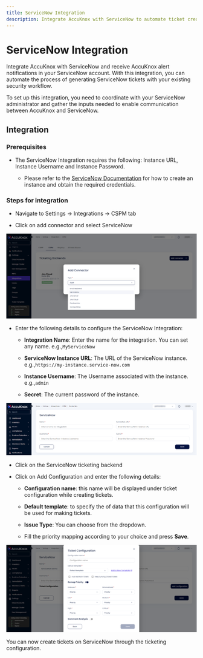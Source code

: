 ```yaml
---
title: ServiceNow Integration
description: Integrate AccuKnox with ServiceNow to automate ticket creation and improve security incident response. This guide gives you the integration process.
---
```


# ServiceNow Integration

Integrate AccuKnox with ServiceNow and receive AccuKnox alert notifications in your ServiceNow account. With this integration, you can automate the process of generating ServiceNow tickets with your existing security workflow.

To set up this integration, you need to coordinate with your ServiceNow administrator and gather the inputs needed to enable communication between AccuKnox and ServiceNow.

## Integration

### Prerequisites

- The ServiceNow Integration requires the following: Instance URL, Instance Username and Instance Password.

    - Please refer to the <a href="https://developer.servicenow.com/dev.do#!/learn/learning-plans/utah/new_to_servicenow/app_store_learnv2_buildmyfirstapp_utah_personal_developer_instances" target="_blank">ServiceNow Documentation</a> for how to create an instance and obtain the required credentials.

### Steps for integration

- Navigate to Settings → Integrations → CSPM tab

- Click on add connector and select ServiceNow

![](images/servicenow/service-now-0.png)

- Enter the following details to configure the ServiceNow Integration:

    - **Integration Name**: Enter the name for the integration. You can set any name. e.g.,```MyServiceNow```

    - **ServiceNow Instance URL**: The URL of the ServiceNow instance. e.g.,```https://my-instance.service-now.com```

    - **Instance Username**: The Username associated with the instance. e.g.,```admin```

    - **Secret**: The current password of the instance.

![](images/servicenow/service-now-1.png)

- Click on the ServiceNow ticketing backend

- Click on Add Configuration and enter the following details:

    - **Configuration name**: this name will be displayed under ticket configuration while creating tickets.

    - **Default template**: to specify the of data that this configuration will be used for making tickets.

    - **Issue Type**: You can choose from the dropdown.

    - Fill the priority mapping according to your choice and press **Save**.

![](images/servicenow/service-now-3.png)

You can now create tickets on ServiceNow through the ticketing configuration.

